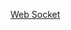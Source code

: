 [Web Socket](https://developer.mozilla.org/en-US/docs/Web/API/WebSockets_API/Writing_WebSocket_servers)